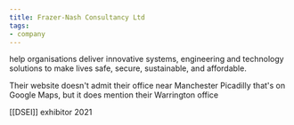 ```yaml
---
title: Frazer-Nash Consultancy Ltd
tags:
- company
---
```

help organisations deliver innovative systems, engineering and technology solutions to make lives safe, secure, sustainable, and affordable.

Their website doesn't admit their office near Manchester Picadilly that's on Google Maps, but it does mention their Warrington office

[[DSEI]] exhibitor 2021